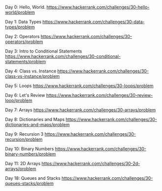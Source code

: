 Day 0: Hello, World.
https://www.hackerrank.com/challenges/30-hello-world/problem

Day 1: Data Types 
https://www.hackerrank.com/challenges/30-data-types/problem

Day 2: Operators
https://www.hackerrank.com/challenges/30-operators/problem

Day 3: Intro to Conditional Statements
https://www.hackerrank.com/challenges/30-conditional-statements/problem

Day 4: Class vs. Instance
https://www.hackerrank.com/challenges/30-class-vs-instance/problem

Day 5: Loops
https://www.hackerrank.com/challenges/30-loops/problem

Day 6: Let's Review
https://www.hackerrank.com/challenges/30-review-loop/problem

Day 7: Arrays
https://www.hackerrank.com/challenges/30-arrays/problem

Day 8: Dictionaries and Maps
https://www.hackerrank.com/challenges/30-dictionaries-and-maps/problem

Day 9: Recursion 3
https://www.hackerrank.com/challenges/30-recursion/problem

Day 10: Binary Numbers
https://www.hackerrank.com/challenges/30-binary-numbers/problem

Day 11: 2D Arrays
https://www.hackerrank.com/challenges/30-2d-arrays/problem


Day 18: Queues and Stacks
https://www.hackerrank.com/challenges/30-queues-stacks/problem







